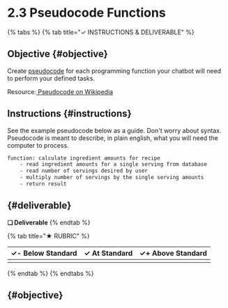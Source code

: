 # 2.3 Pseudocode Functions

{% tabs %}
{% tab title="✓  INSTRUCTIONS & DELIVERABLE" %}
## Objective {#objective}

Create [pseudocode](https://en.wikipedia.org/wiki/Pseudocode) for each programming function your chatbot will need to perform your defined tasks.

Resource:[ Pseudocode on Wikipedia](https://en.wikipedia.org/wiki/Pseudocode)

## Instructions {#instructions}

See the example pseudocode below as a guide. Don't worry about syntax. Pseudocode is meant to describe, in plain english, what you will need the computer to process.

```diff
function: calculate ingredient amounts for recipe    
    - read ingredient amounts for a single serving from database    
    - read number of servings desired by user    
    - multiply number of servings by the single serving amounts    
    - return result
```

##   {#deliverable}

**❏ Deliverable**
{% endtab %}

{% tab title="★  RUBRIC" %}


| ✓- Below Standard | ✓ At Standard | ✓+ Above Standard |
| :--- | :--- | :--- |
|  |  |  |
{% endtab %}
{% endtabs %}

##   {#objective}

